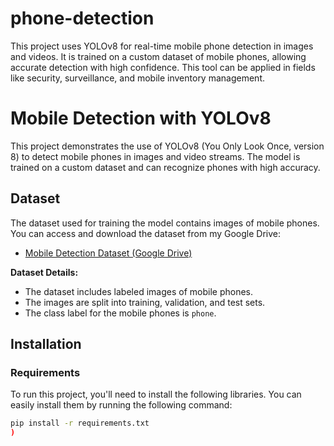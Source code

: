 # phone-detection
This project uses YOLOv8 for real-time mobile phone detection in images and videos. It is trained on a custom dataset of mobile phones, allowing accurate detection with high confidence. This tool can be applied in fields like security, surveillance, and mobile inventory management.

# Mobile Detection with YOLOv8

This project demonstrates the use of YOLOv8 (You Only Look Once, version 8) to detect mobile phones in images and video streams. The model is trained on a custom dataset and can recognize phones with high accuracy.

## Dataset

The dataset used for training the model contains images of mobile phones. You can access and download the dataset from my Google Drive:

- [Mobile Detection Dataset (Google Drive)](https://drive.google.com/drive/folders/1jvOAuFd_TKhALUoGtDCUNZdnkDK9ibpr?usp=drive_link)

**Dataset Details:**
- The dataset includes labeled images of mobile phones.
- The images are split into training, validation, and test sets.
- The class label for the mobile phones is `phone`.

## Installation

### Requirements

To run this project, you'll need to install the following libraries. You can easily install them by running the following command:

```bash
pip install -r requirements.txt
)
